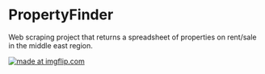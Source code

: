# PropertyFinder
Web scraping project that returns a spreadsheet of properties on rent/sale in the middle east region. 


<a href="https://imgflip.com/gif/3csbf2"><img src="https://i.imgflip.com/3csbf2.gif" title="made at imgflip.com"/></a>
